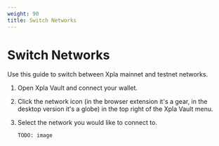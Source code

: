 ```yaml
---
weight: 90
title: Switch Networks
---
```


# Switch Networks

Use this guide to switch between Xpla mainnet and testnet networks. 

1. Open Xpla Vault and connect your wallet.

2. Click the network icon (in the browser extension it's a gear, in the desktop version it's a globe) in the top right of the Xpla Vault menu.

3. Select the network you would like to connect to. 

   ```
   TODO: image
   ```
